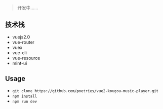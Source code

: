 > 开发中......

## 技术栈

- vuejs2.0
- vue-router
- vuex
- vue-cli
- vue-resource
- mint-ui

## Usage

- `git clone https://github.com/poetries/vue2-kougou-music-player.git`
- `npm install `
- `npm run dev`

